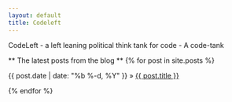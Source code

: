 ```yaml
---
layout: default
title: Codeleft
---
```


CodeLeft - a left leaning political think tank for code - A code-tank





** The latest posts from the blog **
{% for post in site.posts %}

<div>
  {{ post.date | date: "%b %-d, %Y" }}
    »
  <span class='post-title'>
    <a href="{{ site.url }}{{ post.url }}">{{ post.title }}</a>
  </span>
</div>

{% endfor %}
